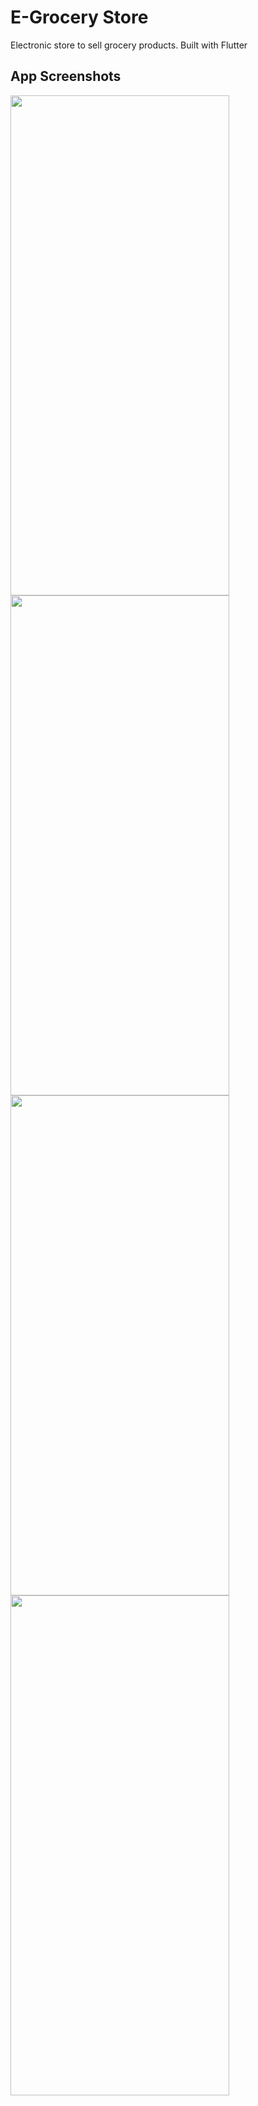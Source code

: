 # E-Grocery Store

Electronic store to sell grocery products. Built with Flutter

## App Screenshots
<div>
        <img src="" height="800" width="350" style="margin-right: 50px;">
        <img src="" height="800" width="350">
        <img src="" height="800" width="350">
        <img src="" height="800" width="350">
</div>

